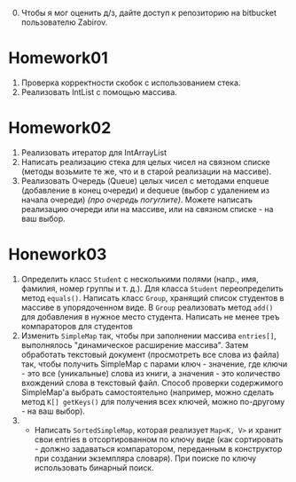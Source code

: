 0. Чтобы я мог оценить д/з, дайте доступ к репозиторию на bitbucket пользователю Zabirov. 

# Homework01

1. Проверка корректности скобок с использованием стека.
2. Реализовать IntList с помощью массива.

# Homework02

1. Реализовать итератор для IntArrayList
2. Написать реализацию стека для целых чисел на связном списке (методы возьмите те же, что и в старой реализации на массиве).
3. Реализовать Очередь (Queue) целых чисел с методами enqueue (добавление в конец очереди)  и dequeue (выбор с удалением из начала очереди) *(про очередь погуглите)*. Можете написать реализацию очереди или на массиве, или на связном списке - на ваш выбор.

# Honework03

1. Определить класс `Student` с несколькими полями (напр., имя, фамилия, номер группы и т. д.). Для класса `Student` переопределить метод `equals()`. Написать класс `Group`, хранящий список студентов в массиве в упорядоченном виде. В `Group` реализовать метод `add()`  для добавления в нужное место студента. Написать не менее треъ компараторов для студентов
2. Изменить `SimpleMap` так, чтобы при заполнении массива `entries[]`, выполнялось "динамическое расширение массива". Затем обработать текстовый документ (просмотреть все слова из файла) так, чтобы получить SimpleMap с парами ключ - значение, где ключи - это все (уникальные) слова из книги, а значения - это количество вхождений слова в текстовый файл. Способ проверки содержимого SimpleMap'а выбрать самостоятельно (например, можно сделать метод `K[] getKeys()` для получения всех ключей, можно по-другому - на ваш выбор).
3. * Написать `SortedSimpleMap`, которая реализует `Map<K, V>` и хранит свои entries в отсортированном по ключу виде (как сортировать - должно задаваться компаратором, переданным в конструктор при создании экземпляра словаря). При поиске по ключу использовать бинарный поиск.


